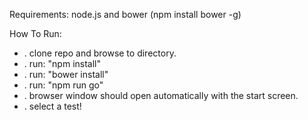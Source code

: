 Requirements: 
node.js  and  bower   (npm install bower -g)

How To Run:

* . clone repo and browse to directory.
* . run: "npm install"
* . run: "bower install"
* . run: "npm run go"
* . browser window should open automatically with the start screen.
* . select a test!